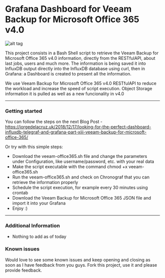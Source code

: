 Grafana Dashboard for Veeam Backup for Microsoft Office 365 v4.0
===================

![alt tag](https://www.jorgedelacruz.es/wp-content/uploads/2019/11/veeam-office-365-v4-grafana-1.png)

This project consists in a Bash Shell script to retrieve the Veeam Backup for Microsoft Office 365 v4.0 information, directly from the RESTfulAPI, about last jobs, users and much more. The information is being saved it into InfluxDB output directly into the InfluxDB database using curl, then in Grafana: a Dashboard is created to present all the information.

We use Veeam Backup for Microsoft Office 365 v4.0 RESTfulAPI to reduce the workload and increase the speed of script execution. Object Storage information it is pulled as well as a new funcionality in v4.0

----------

### Getting started
You can follow the steps on the next Blog Post - https://jorgedelacruz.uk/2018/12/17/looking-for-the-perfect-dashboard-influxdb-telegraf-and-grafana-part-xiii-veeam-backup-for-microsoft-office-365/

Or try with this simple steps:
* Download the veeam-office365.sh file and change the parameters under Configuration, like username/password, etc. with your real data
* Make the script executable with the command chmod +x veeam-office365.sh
* Run the veeam-office365.sh and check on Chronograf that you can retrieve the information properly
* Schedule the script execution, for example every 30 minutes using crontab
* Download the Veeam Backup for Microsoft Office 365 JSON file and import it into your Grafana
* Enjoy :)

----------

### Additional Information
* Nothing to add as of today

### Known issues 
Would love to see some known issues and keep opening and closing as soon as I have feedback from you guys. Fork this project, use it and please provide feedback.